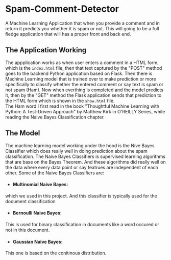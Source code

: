 # Spam-Comment-Detector
A Machine Learning Application that when you provide a comment and in return it predicts you whether it is spam or not.
This will going to be a full fledge application that will has a proper front and back end. 

## The Application Working
The appplication works as when user enters a comment in a HTML form, which is the ```index.html``` file, then that text captured by the "POST" method goes to the backend Python application based on 
Flask. Then there is Machine Learning model that is trained over to make prediction or more specifically to classify whether the entered comment or say text is 
spam or not spam (Ham). Now when everthing is completed and the model predicts it, then by the "GET" method the Flask application sends that prediction to the HTML form 
which is shown in the ```show.html``` file.\
The Ham word I first read in the book "Thoughtful Machine Learning with Python: A Test-Driven Approach" by Matthew Kirk in O'REILLY Series, while 
reading the Naive Bayes Classification chapter.

## The Model
The machine learning model working under the hood is the Nive Bayes Classifier which does really well in doing prediction about the spam classification.
The Naive Bayes Classifiers is supervised learning algorithms that are base on the Bayes Theorem. And these algorithms did really well on the data where every 
data point or say featrues are independent of each other. Some of the Naive Bayes Classifiers are:

-	#### Multinomial Naive Bayes: 
which we used in this project. And this classifier is typically used for the document classification
-	#### Bernoulli Naive Bayes:
This is used for binary classification in documents like a word occured or not in this document.
-	#### Gaussian Naive Bayes: 
This one is based on the conitinous distribution.
